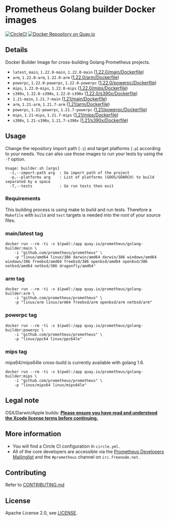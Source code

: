 # Prometheus Golang builder Docker images

[![CircleCI](https://circleci.com/gh/prometheus/golang-builder/tree/master.svg?style=shield)][circleci]
[![Docker Repository on Quay.io](https://quay.io/repository/prometheus/golang-builder/status)][quayio]

## Details

Docker Builder Image for cross-building Golang Prometheus projects.

- `latest`, `main`, `1.22.0-main`, `1.22.0-main` ([1.22.0/main/Dockerfile](1.22.0/main/Dockerfile))
- `arm`, `1.22.0-arm`, `1.22.0-arm` ([1.22.0/arm/Dockerfile](1.22.0/arm/Dockerfile))
- `powerpc`, `1.22.0-powerpc`, `1.22.0-powerpc` ([1.22.0/powerpc/Dockerfile](1.22.0/powerpc/Dockerfile))
- `mips`, `1.22.0-mips`, `1.22.0-mips` ([1.22.0/mips/Dockerfile](1.22.0/mips/Dockerfile))
- `s390x`, `1.22.0-s390x`, `1.22.0-s390x` ([1.22.0/s390x/Dockerfile](1.22.0/s390x/Dockerfile))
- `1.21-main`, `1.21.7-main` ([1.21/main/Dockerfile](1.21/main/Dockerfile))
- `arm`, `1.21-arm`, `1.21.7-arm` ([1.21/arm/Dockerfile](1.21/arm/Dockerfile))
- `powerpc`, `1.21-powerpc`, `1.21.7-powerpc` ([1.21/powerpc/Dockerfile](1.21/powerpc/Dockerfile))
- `mips`, `1.21-mips`, `1.21.7-mips` ([1.21/mips/Dockerfile](1.21/mips/Dockerfile))
- `s390x`, `1.21-s390x`, `1.21.7-s390x` ([1.21/s390x/Dockerfile](1.21/s390x/Dockerfile))

## Usage

Change the repository import path (`-i`) and target platforms (`-p`) according to your needs.
You can also use those images to run your tests by using the `-T` option.

```
Usage: builder.sh [args]
  -i,--import-path arg  : Go import path of the project
  -p,--platforms arg    : List of platforms (GOOS/GOARCH) to build separated by a space
  -T,--tests            : Go run tests then exit
```

### Requirements

This building process is using make to build and run tests.
Therefore a `Makefile` with `build` and `test` targets is needed into the root of your source files.

### main/latest tag

```
docker run --rm -ti -v $(pwd):/app quay.io/prometheus/golang-builder:main \
    -i "github.com/prometheus/prometheus" \
    -p "linux/amd64 linux/386 darwin/amd64 darwin/386 windows/amd64 windows/386 freebsd/amd64 freebsd/386 openbsd/amd64 openbsd/386 netbsd/amd64 netbsd/386 dragonfly/amd64"
```

### arm tag

```
docker run --rm -ti -v $(pwd):/app quay.io/prometheus/golang-builder:arm \
    -i "github.com/prometheus/prometheus" \
    -p "linux/arm linux/arm64 freebsd/arm openbsd/arm netbsd/arm"
```

### powerpc tag

```
docker run --rm -ti -v $(pwd):/app quay.io/prometheus/golang-builder:powerpc \
    -i "github.com/prometheus/prometheus" \
    -p "linux/ppc64 linux/ppc64le"
```

### mips tag

mips64/mips64le cross-build is currently available with golang 1.6.

```
docker run --rm -ti -v $(pwd):/app quay.io/prometheus/golang-builder:mips \
    -i "github.com/prometheus/prometheus" \
    -p "linux/mips64 linux/mips64le"
```

## Legal note

OSX/Darwin/Apple builds:
**[Please ensure you have read and understood the Xcode license
   terms before continuing.](https://www.apple.com/legal/sla/docs/xcode.pdf)**

## More information

  * You will find a Circle CI configuration in `circle.yml`.
  * All of the core developers are accessible via the [Prometheus Developers Mailinglist](https://groups.google.com/forum/?fromgroups#!forum/prometheus-developers) and the `#prometheus` channel on `irc.freenode.net`.

## Contributing

Refer to [CONTRIBUTING.md](CONTRIBUTING.md)

## License

Apache License 2.0, see [LICENSE](LICENSE).

[quayio]: https://quay.io/repository/prometheus/golang-builder
[circleci]: https://circleci.com/gh/prometheus/golang-builder

